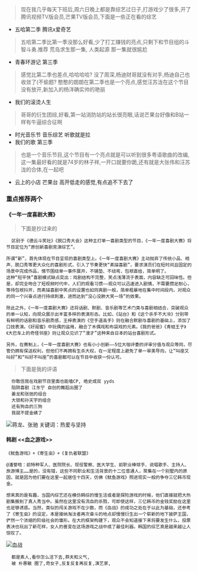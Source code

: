 > 现在我几乎每天下班后,周六日晚上都是靠综艺过日子,打游戏少了很多,开了腾讯视频TV版会员,芒果TV版会员,下面是一些正在看的综艺 

- 五哈第二季 腾讯x爱奇艺 
>  五哈第二季比第一季没那么好看,少了打工赚钱的亮点,只剩下和节目组的斗智斗勇.推荐  荒岛求生那一集, 人类起源 那一集就很尴尬
- 青春环游记 第三季 
> 感觉比第二季也差点,哈哈哈哈?  没了周深,杨迪财哥就没有对手,杨迪自己也收敛了(不偷题? 憨憨的朗朗在第二季也是一个亮点,感觉汪苏泷在这个节目没有放开,新加入的杨洋确实帅的艳丽
- 我们的滚烫人生 
> 哥哥的衍生团综,好看,第一站消防站的站长很亮眼,话说芒果台好像和B站一样有牛逼综合征啊
- 时光音乐节 音乐综艺 听歌就是拉
- 我们的歌 第三季 
> 也是一个音乐节目,这个节目有一个亮点就是可以听到很多粤语歌曲的改编,这一集最好看的就是74岁的林子祥,一开口就要你跪,还有就是大张伟和汪苏泷的合体,在一起吧
- 云上的小店 芒果台 高开低走的感觉,有点追不下去了

### 重点推荐两个

#### 《一年一度喜剧大赛》

> 下面是抄过来的

```
  区别于《德云斗笑社》《脱口秀大会》这种主打单一喜剧类型的节目，《一年一度喜剧大赛》将节目定位为“原创新喜剧竞演综艺”。

所谓“新”，首先体现在节目呈现的喜剧类型上。《一年一度喜剧大赛》主动抛弃了传统小品、相声、脱口秀等更大众化的喜剧形式，引入了节奏更快“素描喜剧”，要求演员们在短时间且固定的场景中完成作品，情节围绕单一事件展开，不铺垫、不绕弯，包袱直给，简单明了。
这种“短平快”喜剧模式缺点突出：戏剧结构不完整，笑点浅薄流于表面，内容缺乏可回味性。但是，却完全吻合了短视频时代中，人们的观看习惯——观众可以迅速进入剧情，不需要攒足耐心，等待包袱抖开，而素描喜剧中笑点的设置也如同爽剧一般，简单粗暴地在集中时间段内，对观众的同一个兴奋点进行持续刺激，进而达到“没心没肺大笑一场”的效果。

除此之外，《一年一度喜剧大赛》还将话剧、默剧、音乐剧等艺术门类与喜剧相结合，突破观众的单一认知，向观众展示出丰富多样的表演形态。比如，《站台》和《这个杀手不大冷》分别带有鲜明的话剧和音乐剧质感，王梓表演的《空手道高手》则在融合默剧与喜剧的基础上，添加了口技表演。《好闺蜜》中玩偶的运用，融合了木偶戏和布袋戏的元素。《我的爸爸》《青蛙王子》《大巴车上的奇怪邻座》则让观众见识了“漫才”这种来自日本的站台喜剧形式。

另外，在赛制上，《一年一度喜剧大赛》也有小小创新——5位大咖评委的评审分值与观众等同，尽管仍拥有保送权利，但他们不再拥有生杀大权，在一定程度上避免了单一审美导向，让“叫座又叫好”和“叫好不叫座”的喜剧都可以在节目中收获一份认可。
```

> 下面是我的评语

```
  你敢信我在戏剧节目里面也能嗑CP, 皓史成双 yyds 
  陷阱喜剧 江东宁 自创的舞蹈出圈了
  姜龙和张弛的组合
  大锁和孙天宇的组合
  还有狗血的三狗
  我就不提金婧了 
```

![蒋龙、张驰 关键词：热爱与坚持](https://nimg.ws.126.net/?url=http%3A%2F%2Fdingyue.ws.126.net%2F2022%2F0110%2F7cb17d50j00r5gv5r0028c000gs00k4m.jpg&thumbnail=650x2147483647&quality=80&type=jpg)


#### 韩剧 <<血之游戏>> 


```
《鱿鱼游戏》+《寄生虫》+《复仇者联盟》

@潘誉晗：前特种军人、医院院长、现役警察、医大学生、前职业棒球手、说唱歌手、主持人、旅游博主……是的，没有错，这些不同职业和生活背景的十二位普通人，聚集在一个别墅内的原因，就是因为他们要在这里一起居住十四天，仿佛《鱿鱼游戏》照进现实一般的争夺三亿韩币现金。

想来真的是有趣，当国内综艺还在模仿韩综的慢生活或者是探险游戏的时候，他们直接就把大热剧集搬到了真人秀当中。虽然在这里没有流血的杀戮，可即使这样，三亿韩币的金钱奖励在这里也足够诱惑。当然，类似的闯关游戏不在少数，而《血战》的成功之处在于以此为基础，还参考了《寄生虫》的设定，本是接纳淘汰者再次奋斗的地点却慢慢衍生出一个崭新的地下披萨王国，俨然一个浓缩的阶级社会的雏形。在大的框架构建下，观众不会知道接下来将要发生什么，投票表决也玩出了新花样，女人的善变在这场游戏之战中成了最佳利器。韩国的综艺真是越来越让人惊叹了。

```

![血战](https://cdn.sspai.com/2021/12/03/article/f8cf2f06856c30d2b5d238ee9dde9f1f?imageView2/2/w/1120/q/90/interlace/1/ignore-error/1) 

```
  都是素人,看你怎么活下去,莽夫和义气,
  被 朴惠敏 圈了,奇女子,反复反复再反复,演艺家,
```
